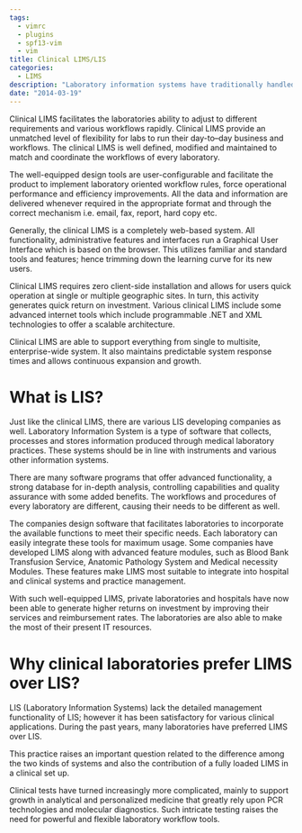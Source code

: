 ```yaml
---
tags:
  - vimrc
  - plugins
  - spf13-vim
  - vim
title: Clinical LIMS/LIS
categories:
  - LIMS
description: "Laboratory information systems have traditionally handled only the management and "
date: "2014-03-19"
---
```


Clinical LIMS facilitates the laboratories ability to adjust to different requirements and various workflows rapidly. Clinical LIMS provide an unmatched level of flexibility for labs to run their day-to–day business and workflows. The clinical LIMS is well defined, modified and maintained to match and coordinate the workflows of every laboratory.

The well-equipped design tools are user-configurable and facilitate the product to implement laboratory oriented workflow rules, force operational performance and efficiency improvements. All the data and information are delivered whenever required in the appropriate format and through the correct mechanism i.e. email, fax, report, hard copy etc.

Generally, the clinical LIMS is a completely web-based system. All functionality, administrative features and interfaces run a Graphical User Interface which is based on the browser. This utilizes familiar and standard tools and features; hence trimming down the learning curve for its new users.

 

Clinical LIMS requires zero client-side installation and allows for users quick operation at single or multiple geographic sites. In turn, this activity generates quick return on investment. Various clinical LIMS include some advanced internet tools which include programmable .NET and XML technologies to offer a scalable architecture.

Clinical LIMS are able to support everything from single to multisite, enterprise-wide system. It also maintains predictable system response times and allows continuous expansion and growth.

# What is LIS?

Just like the clinical LIMS, there are various LIS developing companies as well. Laboratory Information System is a type of software that collects, processes and stores information produced through medical laboratory practices. These systems should be in line with instruments and various other information systems.

There are many software programs that offer advanced functionality, a strong database for in-depth analysis, controlling capabilities and quality assurance with some added benefits. The workflows and procedures of every laboratory are different, causing their needs to be different as well.

The companies design software that facilitates laboratories to incorporate the available functions to meet their specific needs. Each laboratory can easily integrate these tools for maximum usage. Some companies have developed LIMS along with advanced feature modules, such as Blood Bank Transfusion Service, Anatomic Pathology System and Medical necessity Modules. These features make LIMS most suitable to integrate into hospital and clinical systems and practice management.

With such well-equipped LIMS, private laboratories and hospitals have now been able to generate higher returns on investment by improving their services and reimbursement rates. The laboratories are also able to make the most of their present IT resources.

# Why clinical laboratories prefer LIMS over LIS?

LIS (Laboratory Information Systems) lack the detailed management functionality of LIS; however it has been satisfactory for various clinical applications. During the past years, many laboratories have preferred LIMS over LIS.

This practice raises an important question related to the difference among the two kinds of systems and also the contribution of a fully loaded LIMS in a clinical set up.

Clinical tests have turned increasingly more complicated, mainly to support growth in analytical and personalized medicine that greatly rely upon PCR technologies and molecular diagnostics. Such intricate testing raises the need for powerful and flexible laboratory workflow tools.